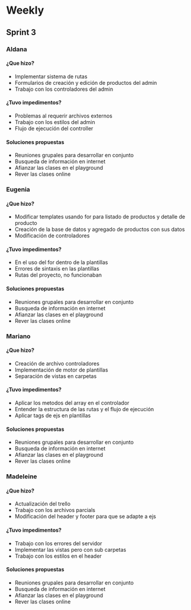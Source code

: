 
# Weekly

## Sprint 3

### Aldana
#### ¿Que hizo?
- Implementar sistema de rutas
- Formularios de creación y edición de productos del admin
- Trabajo con los controladores del admin

#### ¿Tuvo impedimentos?
- Problemas al requerir archivos externos
- Trabajo con los estilos del admin
- Flujo de ejecución del controller

#### Soluciones propuestas
- Reuniones grupales para desarrollar en conjunto
- Busqueda de información en internet
- Afianzar las clases en el playground
- Rever las clases online


### Eugenia
#### ¿Que hizo?
- Modificar templates usando for para listado de productos y detalle de producto
- Creación de la base de datos y agregado de productos con sus datos
- Modificación de controladores

#### ¿Tuvo impedimentos?
- En el uso del for dentro de la plantillas
- Errores de sintaxis en las plantillas
- Rutas del proyecto, no funcionaban

#### Soluciones propuestas
- Reuniones grupales para desarrollar en conjunto
- Busqueda de información en internet
- Afianzar las clases en el playground
- Rever las clases online


### Mariano
#### ¿Que hizo?
- Creación de archivo controladores
- Implementación de motor de plantillas
- Separación de vistas en carpetas

#### ¿Tuvo impedimentos?
- Aplicar los metodos del array en el controlador
- Entender la estructura de las rutas y el flujo de ejecución
- Aplicar tags de ejs en plantillas

#### Soluciones propuestas
- Reuniones grupales para desarrollar en conjunto
- Busqueda de información en internet
- Afianzar las clases en el playground
- Rever las clases online

### Madeleine
#### ¿Que hizo?
- Actualización del trello
- Trabajo con los archivos parcials
- Modificación del header y footer para que se adapte a ejs

#### ¿Tuvo impedimentos?
- Trabajo con los errores del servidor
- Implementar las vistas pero con sub carpetas
- Trabajo con los estilos en el header

#### Soluciones propuestas
- Reuniones grupales para desarrollar en conjunto
- Busqueda de información en internet
- Afianzar las clases en el playground
- Rever las clases online